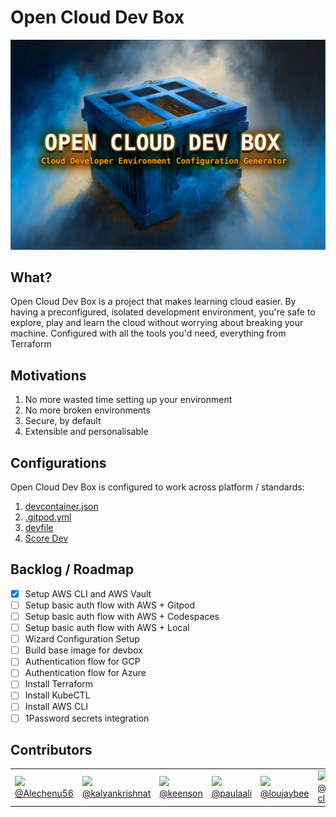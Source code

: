 # Open Cloud Dev Box

![Cloud Dev Box Logo](assets/open-cloud-dev-box-graphic.jpg)

## What? 

Open Cloud Dev Box is a project that makes learning cloud easier. By having a preconfigured, isolated development environment, you're safe to explore, play and learn the cloud without worrying about breaking your machine. Configured with all the tools you'd need, everything from Terraform 

## Motivations

1. No more wasted time setting up your environment
2. No more broken environments
3. Secure, by default
4. Extensible and personalisable

## Configurations

Open Cloud Dev Box is configured to work across platform / standards: 

1. [devcontainer.json](https://code.visualstudio.com/docs/devcontainers/containers)
2. [.gitpod.yml](https://www.gitpod.io/docs/references/gitpod-yml)
3. [devfile](https://devfile.io)
4. [Score Dev](https://score.dev)

## Backlog / Roadmap 

- [x] Setup AWS CLI and AWS Vault
- [ ] Setup basic auth flow with AWS + Gitpod
- [ ] Setup basic auth flow with AWS + Codespaces
- [ ] Setup basic auth flow with AWS + Local
- [ ] Wizard Configuration Setup
- [ ] Build base image for devbox
- [ ] Authentication flow for GCP
- [ ] Authentication flow for Azure
- [ ] Install Terraform 
- [ ] Install KubeCTL
- [ ] Install AWS CLI
- [ ] 1Password secrets integration

## Contributors

<table>
  <tbody>
    <tr>
      <td> <img src="https://avatars.githubusercontent.com/u/114057462"> <a href="https://github.com/Alechenu56">@Alechenu56</a> </td>
      <td> <img src="https://avatars.githubusercontent.com/u/59216632"> <a href="https://github.com/kalyankrishnat">@kalyankrishnat</a> </td>
      <td> <img src="https://avatars.githubusercontent.com/u/42813410"> <a href="https://github.com/keenson">@keenson</a> </td>
      <td> <img src="https://avatars.githubusercontent.com/u/39441893"> <a href="https://github.com/paulaali">@paulaali</a> </td>
      <td> <img src="https://avatars.githubusercontent.com/u/5528307"> <a href="https://github.com/loujaybee">@loujaybee</a> </td>
      <td> <img src="https://avatars.githubusercontent.com/u/79701423"> <a href="https://github.com/prasanth-cloud">@prasanth-cloud</a> </td>
    </tr>
   </tbody>
</table>
